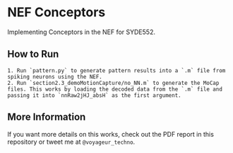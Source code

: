 # NEF Conceptors
Implementing Conceptors in the NEF for SYDE552.

## How to Run
    1. Run `pattern.py` to generate pattern results into a `.m` file from spiking neurons using the NEF.
    2. Run `section2.3_demoMotionCapture/no_NN.m` to generate the MoCap files. This works by loading the decoded data from the `.m` file and passing it into `nnRaw2jHJ_absH` as the first argument.
    
## More Information
If you want more details on this works, check out the PDF report in this repository or tweet me at `@voyageur_techno`.

